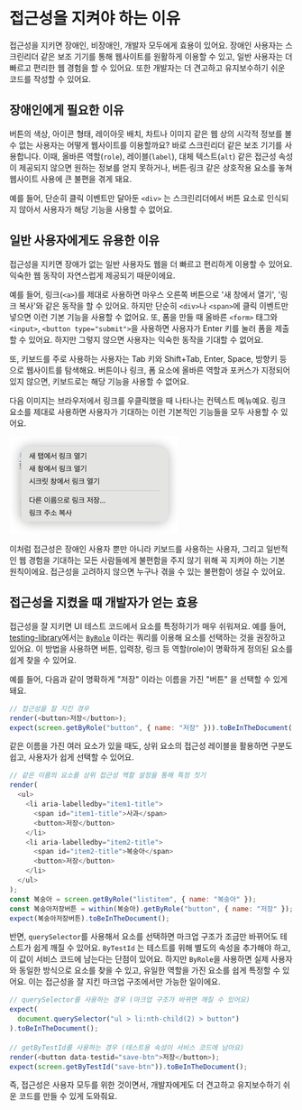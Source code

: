# 접근성을 지켜야 하는 이유

접근성을 지키면 장애인, 비장애인, 개발자 모두에게 효용이 있어요. 장애인 사용자는 스크린리더 같은 보조 기기를 통해 웹사이트를 원활하게 이용할 수 있고, 일반 사용자는 더 빠르고 편리한 웹 경험을 할 수 있어요. 또한 개발자는 더 견고하고 유지보수하기 쉬운 코드를 작성할 수 있어요.

## 장애인에게 필요한 이유

버튼의 색상, 아이콘 형태, 레이아웃 배치, 차트나 이미지 같은 웹 상의 시각적 정보를 볼 수 없는 사용자는 어떻게 웹사이트를 이용할까요? 바로 스크린리더 같은 보조 기기를 사용합니다. 이때, 올바른 역할(`role`), 레이블(`label`), 대체 텍스트(`alt`) 같은 접근성 속성이 제공되지 않으면 원하는 정보를 얻지 못하거나, 버튼·링크 같은 상호작용 요소를 놓쳐 웹사이트 사용에 큰 불편을 겪게 돼요.

예를 들어, 단순히 클릭 이벤트만 달아둔 `<div>` 는 스크린리더에서 버튼 요소로 인식되지 않아서 사용자가 해당 기능을 사용할 수 없어요.

## 일반 사용자에게도 유용한 이유

접근성을 지키면 장애가 없는 일반 사용자도 웹을 더 빠르고 편리하게 이용할 수 있어요. 익숙한 웹 동작이 자연스럽게 제공되기 때문이에요.

예를 들어, 링크(`<a>`)를 제대로 사용하면 마우스 오른쪽 버튼으로 '새 창에서 열기', '링크 복사'와 같은 동작을 할 수 있어요. 하지만 단순히 `<div>`나 `<span>`에 클릭 이벤트만 넣으면 이런 기본 기능을 사용할 수 없어요. 또, 폼을 만들 때 올바른 `<form>` 태그와 `<input>`, `<button type="submit">`을 사용하면 사용자가 Enter 키를 눌러 폼을 제출할 수 있어요. 하지만 그렇지 않으면 사용자는 익숙한 동작을 기대할 수 없어요.

또, 키보드를 주로 사용하는 사용자는 Tab 키와 Shift+Tab, Enter, Space, 방향키 등으로 웹사이트를 탐색해요. 버튼이나 링크, 폼 요소에 올바른 역할과 포커스가 지정되어 있지 않으면, 키보드로는 해당 기능을 사용할 수 없어요.

다음 이미지는 브라우저에서 링크를 우클릭했을 때 나타나는 컨텍스트 메뉴예요. 링크 요소를 제대로 사용하면 사용자가 기대하는 이런 기본적인 기능들을 모두 사용할 수 있어요.

<img src="./images/browser-link.png" alt="" style="max-width: 100%; width: 300px" />

이처럼 접근성은 장애인 사용자 뿐만 아니라 키보드를 사용하는 사용자, 그리고 일반적인 웹 경험을 기대하는 모든 사람들에게 불편함을 주지 않기 위해 꼭 지켜야 하는 기본 원칙이에요. 접근성을 고려하지 않으면 누구나 겪을 수 있는 불편함이 생길 수 있어요.

## 접근성을 지켰을 때 개발자가 얻는 효용

접근성을 잘 지키면 UI 테스트 코드에서 요소를 특정하기가 매우 쉬워져요. 예를 들어, [testing-library](https://testing-library.com/docs/dom-testing-library/intro)에서는 [`ByRole`](https://testing-library.com/docs/queries/byrole) 이라는 쿼리를 이용해 요소를 선택하는 것을 권장하고 있어요. 이 방법을 사용하면 버튼, 입력창, 링크 등 역할(role)이 명확하게 정의된 요소를 쉽게 찾을 수 있어요.

예를 들어, 다음과 같이 명확하게 "저장" 이라는 이름을 가진 "버튼" 을 선택할 수 있게 돼요.

```js
// 접근성을 잘 지킨 경우
render(<button>저장</button>);
expect(screen.getByRole("button", { name: "저장" })).toBeInTheDocument();
```

같은 이름을 가진 여러 요소가 있을 때도, 상위 요소의 접근성 레이블을 활용하면 구분도 쉽고, 사용자가 쉽게 선택할 수 있어요.

```js
// 같은 이름의 요소를 상위 접근성 역할 설정을 통해 특정 짓기
render(
  <ul>
    <li aria-labelledby="item1-title">
      <span id="item1-title">사과</span>
      <button>저장</button>
    </li>
    <li aria-labelledby="item2-title">
      <span id="item2-title">복숭아</span>
      <button>저장</button>
    </li>
  </ul>
);
const 복숭아 = screen.getByRole("listitem", { name: "복숭아" });
const 복숭아저장버튼 = within(복숭아).getByRole("button", { name: "저장" });
expect(복숭아저장버튼).toBeInTheDocument();
```

반면, `querySelector`를 사용해서 요소를 선택하면 마크업 구조가 조금만 바뀌어도 테스트가 쉽게 깨질 수 있어요. `ByTestId` 는 테스트를 위해 별도의 속성을 추가해야 하고, 이 값이 서비스 코드에 남는다는 단점이 있어요. 하지만 `ByRole`을 사용하면 실제 사용자와 동일한 방식으로 요소를 찾을 수 있고, 유일한 역할을 가진 요소를 쉽게 특정할 수 있어요. 이는 접근성을 잘 지킨 마크업 구조에서만 가능한 일이에요.

```js
// querySelector를 사용하는 경우 (마크업 구조가 바뀌면 깨질 수 있어요)
expect(
  document.querySelector("ul > li:nth-child(2) > button")
).toBeInTheDocument();

// getByTestId를 사용하는 경우 (테스트용 속성이 서비스 코드에 남아요)
render(<button data-testid="save-btn">저장</button>);
expect(screen.getByTestId("save-btn")).toBeInTheDocument();
```

즉, 접근성은 사용자 모두를 위한 것이면서, 개발자에게도 더 견고하고 유지보수하기 쉬운 코드를 만들 수 있게 도와줘요.
